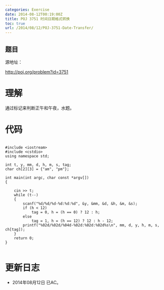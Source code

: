 ```yaml
---
categories: Exercise
date: 2014-08-12T00:19:00Z
title: POJ 3751 时间日期格式转换
toc: true
url: /2014/08/12/POJ-3751-Date-Transfer/
---
```


## 题目
源地址：

http://poj.org/problem?id=3751

# 理解
通过标记来判断正午和午夜，水题。

<!--more-->

# 代码

```

#include <iostream>
#include <cstdio>
using namespace std;

int t, y, mm, d, h, m, s, tag;
char ch[2][3] = {"am", "pm"};

int main(int argc, char const *argv[])
{

    cin >> t;
    while (t--)
    {
        scanf("%d/%d/%d-%d:%d:%d", &y, &mm, &d, &h, &m, &s);
        if (h < 12)
            tag = 0, h = (h == 0) ? 12 : h;
        else
            tag = 1, h = (h == 12) ? 12 : h - 12;
        printf("%02d/%02d/%04d-%02d:%02d:%02d%s\n", mm, d, y, h, m, s, ch[tag]);
    }
    return 0;
}


```

# 更新日志
- 2014年08月12日 已AC。